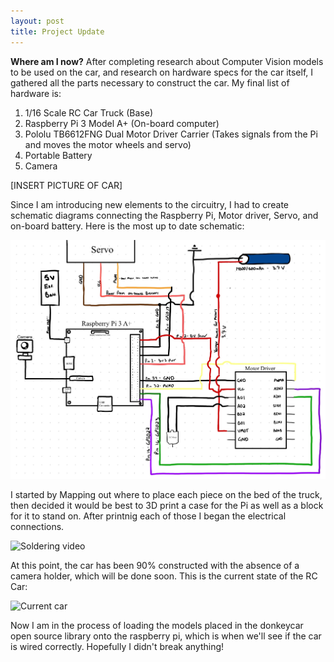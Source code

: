 ```yaml
---
layout: post
title: Project Update
---
```


**Where am I now?**
After completing research about Computer Vision models to be used on the car, and research on hardware specs for the car itself, I gathered all the parts necessary to construct the car. My final list of hardware is:

1. 1/16 Scale RC Car Truck (Base)
2. Raspberry Pi 3 Model A+ (On-board computer)
3. Pololu TB6612FNG Dual Motor Driver Carrier (Takes signals from the Pi and moves the motor wheels and servo)
4. Portable Battery
5. Camera

[INSERT PICTURE OF CAR]

Since I am introducing new elements to the circuitry, I had to create schematic diagrams connecting the Raspberry Pi, Motor driver, Servo, and on-board battery. Here is the most up to date schematic:

![Schematic](/images/car_schematic.jpg)

I started by Mapping out where to place each piece on the bed of the truck, then decided it would be best to 3D print a case for the Pi as well as a block for it to stand on. After printnig each of those I began the electrical connections. 

![Soldering video]()

At this point, the car has been 90% constructed with the absence of a camera holder, which will be done soon. This is the current state of the RC Car:

![Current car]()

Now I am in the process of loading the models placed in the donkeycar open source library onto the raspberry pi, which is when we'll see if the car is wired correctly. Hopefully I didn't break anything!



